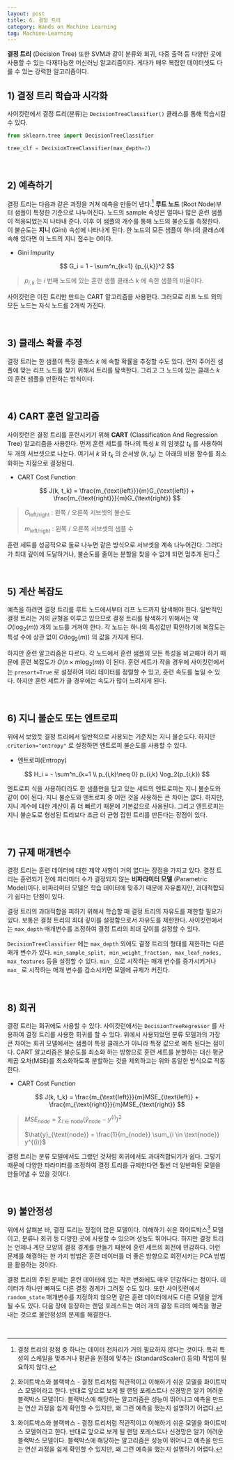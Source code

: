 ```yaml
---
layout: post
title: 6. 결정 트리
category: Hands on Machine Learning
tag: Machine-Learning
---
```






**결정 트리** (Decision Tree) 또한 SVM과 같이 분류와 회귀, 다중 출력 등 다양한 곳에 사용할 수 있는 다재다능한 머신러닝 알고리즘이다. 게다가 매우 복잡한 데이터셋도 다룰 수 있는 강력한 알고리즘이다.



## 1) 결정 트리 학습과 시각화

사이킷런에서 결정 트리(분류)는 `DecisionTreeClassifier()` 클래스를 통해 학습시킬 수 있다.

```python
from sklearn.tree import DecisionTreeClassifier

tree_clf = DecisionTreeClassifier(max_depth=2)
```

<br/>

## 2) 예측하기

결정 트리는 다음과 같은 과정을 거쳐 예측을 만들어 낸다.[^1] **루트 노드** (Root Node)부터 샘플이 특정한 기준으로 나누어진다. 노드의 sample 속성은 얼마나 많은 훈련 샘플이 적용되었는지 나타내 준다. 이후 이 샘플의 개수를 통해 노드의 불순도를 측정한다. 이 불순도는 **지니** (Gini) 속성에 나타나게 된다. 한 노드의 모든 샘플이 하나의 클래스에 속해 있다면 이 노드의 지니 점수는 0이다.

- Gini Impurity

$$
G_i = 1 - \sum^n_{k=1} {p_{i,k}}^2
$$



>  $p_{i,k}$ 는 $i$ 번째 노드에 있는 훈련 샘플 클래스 $k$ 에 속한 샘플의 비율이다.

사이킷런은 이진 트리만 만드는 CART 알고리즘을 사용한다. 그러므로 리프 노드 외의 모든 노드는 자식 노드를 2개씩 가진다. 

<br/>

## 3) 클래스 확률 추정

결정 트리는 한 샘플이 특정 클래스 $k$ 에 속할 확률을 추정할 수도 있다. 먼저 주어진 샘플에 맞는 리프 노드를 찾기 위해서 트리를 탐색한다. 그리고 그 노드에 있는 클래스 $k$ 의 훈련 샘플을 반환하는 방식이다. 

<br/>

## 4) CART 훈련 알고리즘

사이킷런은 결정 트리를 훈련시키기 위해 **CART** (Classification And Regression Tree) 알고리즘을 사용한다. 먼저 훈련 세트를 하나의 특성 $k$ 의 임곗값 $t_k$ 를 사용하여 두 개의 서브셋으로 나눈다. 여기서 $k$ 와 $t_k$ 의 순서쌍 $(k, t_k)$ 는 아래의 비용 함수를 최소화하는 지점으로 결정된다.

- CART Cost Function

$$
J(k, t_k) = \frac{m_{\text{left}}}{m}G_{\text{left}} + \frac{m_{\text{right}}}{m}G_{\text{right}}
$$



> $G_{\text{left/right}}$ : 왼쪽 / 오른쪽 서브셋의 불순도 
>
> $m_{\text{left/right}}$ : 왼쪽 / 오른쪽 서브셋의 샘플 수

훈련 세트를 성공적으로 둘로 나누면 같은 방식으로 서브셋을 계속 나누어간다. 그러다가 최대 깊이에 도달하거나, 불순도를 줄이는 분할을 찾을 수 없게 되면 멈추게 된다.[^2]

<br/>

## 5) 계산 복잡도

예측을 하려면 결정 트리를 루트 노드에서부터 리프 노드까지 탐색해야 한다. 일반적인 결정 트리는 거의 균형을 이루고 있으므로 결정 트리를 탐색하기 위해서는 약 $O(\log_2(m))$ 개의 노드를 거쳐야 한다. 각 노드는 하나의 특성값만 확인하기에 복잡도는 특성 수에 상관 없이 $O(\log_2(m))$ 의 값을 가지게 된다.

하지만 훈련 알고리즘은 다르다. 각 노드에서 훈련 샘플의 모든 특성을 비교해야 하기 때문에 훈련 복잡도가 $O(n \times m\log_2(m))$ 이 된다. 훈련 세트가 작을 경우에 사이킷런에서는 `presort=True` 로 설정하여 미리 데이터를 정렬할 수 있고, 훈련 속도를 높일 수 있다. 하지만 훈련 세트가 클 경우에는 속도가 많이 느려지게 된다.

<br/>

## 6) 지니 불순도 또는 엔트로피

위에서 보았듯 결정 트리에서 일반적으로 사용되는 기준치는 지니 불순도다. 하지만 `criterion="entropy"` 로 설정하면 엔트로피 불순도를 사용할 수 있다.

- 엔트로피(Entropy)

$$
H_i = - \sum^n_{k=1 \\ p_{i,k}\neq 0} p_{i,k} \log_2(p_{i,k})
$$



엔트로피 식을 사용하더라도 한 샘플만을 담고 있는 세트의 엔트로피는 지니 불순도와 같이 0이 된다. 지니 불순도와 엔트로피 중 어떤 것을 사용하든 큰 차이는 없다. 하지만, 지니 계수에 대한 계산이 좀 더 빠르기 때문에 기본값으로 사용된다. 그리고 엔트로피는 지니 불순도로 형성된 트리보다 조금 더 균형 잡힌 트리를 만든다는 장점이 있다.

<br/>

## 7) 규제 매개변수

결정 트리는 훈련 데이터에 대한 제약 사항이 거의 없다는 장점을 가지고 있다. 결정 트리는 훈련되기 전에 파라미터 수가 결정되지 않는 **비파라미터 모델** (Parametric Model)이다. 비파라미터 모델은 학습 데이터에 맞추기 때문에 자유롭지만, 과대적합되기 쉽다는 단점이 있다.

결정 트리의 과대적합을 피하기 위해서 학습할 때 결정 트리의 자유도를 제한할 필요가 있다. 보통은 결정 트리의 최대 깊이를 설정함으로서 자유도를 제한한다. 사이킷런에서는 `max_depth` 매개변수를 조정하여 결정 트리의 최대 깊이를 설정할 수 있다.

`DecisionTreeClassifier` 에는 `max_depth` 외에도 결정 트리의 형태를 제한하는 다른 매개 변수가 있다. `min_sample_split, min_weight_fraction, max_leaf_nodes, max_features` 등을 설정할 수 있다. `min_` 으로 시작하는 매개 변수를 증가시키거나 `max_` 로 시작하는 매개 변수를 감소시키면 모델에 규제가 커진다.

<br/>

## 8) 회귀

결정 트리는 회귀에도 사용할 수 있다. 사이킷런에서는 `DecisionTreeRegressor` 를 사용하여 결정 트리를 사용한 회귀를 할 수 있다. 위에서 사용되었던 분류 모델과의 가장 큰 차이는 회귀 모델에서는 샘플이 특정 클래스가 아니라 특정 값으로 예측 된다는 점이다. CART 알고리즘은 불순도를 최소화 하는 방향으로 훈련 세트를 분할하는 대신 평균 제곱 오차(MSE)를 최소화하도록 분할하는 것을 제외하고는 위와 동일한 방식으로 작동한다.

- CART Cost Function

$$
J(k, t_k) = \frac{m_{\text{left}}}{m}MSE_{\text{left}} + \frac{m_{\text{right}}}{m}MSE_{\text{right}}
$$

>  $MSE_{node} = \sum_{i \in \text{node}} (\hat{y}_{\text{node}} - y^{(i)})^2$
>
> $\hat{y}_{\text{node}} = \frac{1}{m_{node}} \sum_{i \in \text{node}} y^{(i)}$

결정 트리는 분류 모델에서도 그랬던 것처럼 회귀에서도 과대적합되기가 쉽다. 그렇기 때문에 다양한 파라미터를 조정하여 결정 트리를 규제한다면 훨씬 더 일반화된 모델을 만들어낼 수 있을 것이다.

<br/>

## 9) 불안정성

위에서 살펴본 바, 결정 트리는 장점이 많은 모델이다. 이해하기 쉬운 화이트박스[^2] 모델이고, 분류나 회귀 등 다양한 곳에 사용할 수 있으며 성능도 뛰어나다. 하지만 결정 트리는 언제나 계단 모양의 결정 경계를 만들기 때문에 훈련 세트의 회전에 민감하다. 이런 문제를 해결하는 한 가지 방법은 훈련 데이터를 더 좋은 방향으로 회전시키는 PCA 방법을 활용하는 것이다.

결정 트리의 주된 문제는 훈련 데이터에 있는 작은 변화에도 매우 민감하다는 점이다. 데이터가 하나만 빠져도 다른 결정 경계가 그려질 수도 있다. 또한 사이킷런에서 `random_state` 매개변수를 지정하지 않으면 같은 훈련 데이터에서도 다른 모델을 얻게 될 수도 있다. 다음 장에 등장하는 랜덤 포레스트는 여러 개의 결정 트리의 예측을 평균내는 것으로 불안정성의 문제를 해결한다.

<br/>

[^1]: 결정 트리의 장점 중 하나는 데이터 전처리가 거의 필요하지 않다는 것이다. 특히 특성의 스케일을 맞추거나 평균을 원점에 맞추는 (StandardScaler() 등의) 작업이 필요하지 않다.
[^2]: 화이트박스와 블랙박스 - 결정 트리처럼 직관적이고 이해하기 쉬운 모델을 화이트박스 모델이라고 한다. 반대로 앞으로 보게 될 랜덤 포레스트나 신경망은 알기 어려운 블랙박스 모델이다. 블랙박스에 해당하는 알고리즘은 성능이 뛰어나고 예측을 만드는 연산 과정을 쉽게 확인할 수 있지만, 왜 그런 예측을 했는지 설명하기 어렵다.
